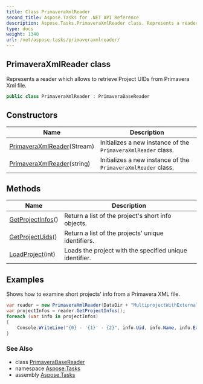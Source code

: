 ```yaml
---
title: Class PrimaveraXmlReader
second_title: Aspose.Tasks for .NET API Reference
description: Aspose.Tasks.PrimaveraXmlReader class. Represents a reader which allows to retrieve Project UIDs from Primavera Xml file
type: docs
weight: 1340
url: /net/aspose.tasks/primaveraxmlreader/
---
```

## PrimaveraXmlReader class

Represents a reader which allows to retrieve Project UIDs from Primavera Xml file.

```csharp
public class PrimaveraXmlReader : PrimaveraBaseReader
```

## Constructors

| Name | Description |
| --- | --- |
| [PrimaveraXmlReader](primaveraxmlreader/#constructor)(Stream) | Initializes a new instance of the `PrimaveraXmlReader` class. |
| [PrimaveraXmlReader](primaveraxmlreader/#constructor_1)(string) | Initializes a new instance of the `PrimaveraXmlReader` class. |

## Methods

| Name | Description |
| --- | --- |
| [GetProjectInfos](../../aspose.tasks/primaverabasereader/getprojectinfos/)() | Return a list of the project's short info objects. |
| [GetProjectUids](../../aspose.tasks/primaverabasereader/getprojectuids/)() | Return a list of the projects' unique identifiers. |
| [LoadProject](../../aspose.tasks/primaverabasereader/loadproject/)(int) | Loads the project with the specified unique identifier. |

## Examples

Shows how to examine short projects' info from a Primavera XML file.

```csharp
var reader = new PrimaveraXmlReader(DataDir + "MultiprojectWithExternal.xml");
var projectInfos = reader.GetProjectInfos();
foreach (var info in projectInfos)
{
    Console.WriteLine("{0} - '{1}' - {2}", info.Uid, info.Name, info.ExportFlag);
}
```

### See Also

* class [PrimaveraBaseReader](../primaverabasereader/)
* namespace [Aspose.Tasks](../../aspose.tasks/)
* assembly [Aspose.Tasks](../../)


